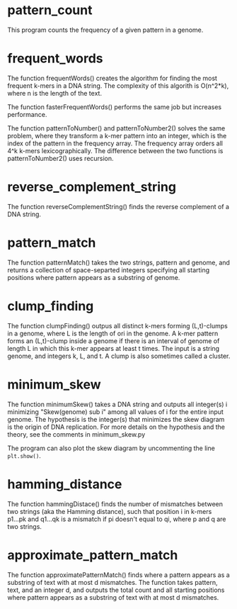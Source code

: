 # pattern_count

This program counts the frequency of a given pattern in a genome. 


# frequent_words

The function frequentWords() creates the algorithm for finding the most frequent k-mers in a DNA string.
The complexity of this algorith is O(n^2*k), where n is the length of the text.

The function fasterFrequentWords() performs the same job but increases performance.

The function patternToNumber() and patternToNumber2() solves the same problem, where they transform a k-mer pattern into an integer, which is the index of the pattern in the frequency array. The frequency array orders all 4^k k-mers lexicographically. The difference between the two functions is patternToNumber2() uses recursion.


# reverse_complement_string

The function reverseComplementString() finds the reverse complement of a DNA string.


# pattern_match

The function patternMatch() takes the two strings, pattern and genome, and returns a collection of space-separted integers specifying all starting positions where pattern appears as a substring of genome.

# clump_finding

The function clumpFinding() outpus all distinct k-mers forming (L,t)-clumps in a genome, where L is the length of ori in the genome. A k-mer pattern forms an (L,t)-clump inside a genome if there is an interval of genome of length L in which this k-mer appears at least t times. The input is a string genome, and integers k, L, and t. A clump is also sometimes called a cluster.

# minimum_skew

The function minimumSkew() takes a DNA string and outputs all integer(s) i minimizing "Skew(genome) sub i" among all values of i for the entire input genome. The hypothesis is the integer(s) that minimizes the skew diagram is the origin of DNA replication. For more details on the hypothesis and the theory, see the comments in minimum_skew.py

The program can also plot the skew diagram by uncommenting the line `plt.show()`.

# hamming_distance

The function hammingDistace() finds the number of mismatches between two strings (aka the Hamming distance), such that position i in k-mers p1...pk and q1...qk is a mismatch if pi doesn't equal to qi, where p and q are two strings. 

# approximate_pattern_match

The function approximatePatternMatch() finds where a pattern appears as a substring of text with at most d mismatches. The function takes pattern, text, and an integer d, and outputs the total count and all starting positions where pattern appears as a substring of text with at most d mismatches.
